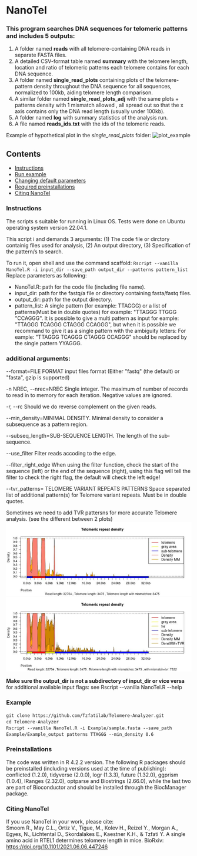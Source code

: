 # NanoTel
### This program searches DNA sequences for telomeric patterns and includes 5 outputs:
 1. A folder named **reads** with all telomere-containing DNA reads in separate FASTA files. 
 2. A detailed CSV-format table named **summary** with the telomere length, location and ratio of telomeric patterns each telomere contains for each DNA sequence.
 3. A folder named **single_read_plots** containing plots of the telomere-pattern density throughout the DNA sequence for all sequences, normalized to 100kb, aiding telomere length comparison.
 4. A similar folder named **single_read_plots_adj** with the same plots + patterns density with 1 mismatch allowed , all spread out so that the x axis contains only the DNA read length (usually under 100kb).
 6. A folder named **log** with summary statistics of the analysis run.
 7. A file named **reads_ids.txt** with the ids of the telomeric reads.
 
 Example of hypothetical plot in the *single_read_plots* folder:
![plot_example](https://github.com/Tzfatilab/Telomere-Analyzer/blob/main/Example/graph_example.jpeg)



## Contents

- [Instructions](#instructions)
- [Run example](#example)
- [Changing default parameters](#changing-default-parameters) 
- [Required preinstallations](#preinstallations)
- [Citing NanoTel](#citing-nanotel)

### Instructions

The scripts s suitable for running in Linux OS.
Tests were done on Ubuntu operating system version 22.04.1.

This script i and demands 3 arguments: (1) The code file or dirctory containig files used for analysis, (2) An output directory, (3) Specification of the pattern/s to search. 
  
To run it, open shell and use the command scaffold:  `Rscript --vanilla NanoTel.R -i input_dir --save_path output_dir --patterns pattern_list`  
Replace parameters as following:
- NanoTel.R: path for the code file (including file name).
- input_dir: path for the fastq/a file or directory containing fasta/fastq files.
- output_dir: path for the output directory.
- pattern_list: A single pattern (for example: TTAGGG) or a list of patterns(Must be in double quotes) for example: "TTAGGG TTGGG "CCAGGG".
  It is possible to give a multi pattern as input for eample: "TTAGGG TCAGGG CTAGGG CCAGGG", but when it is possible we recommand to give it as a single pattern with the ambiguity letters:
  For eample: "TTAGGG TCAGGG CTAGGG CCAGGG" should be replaced by the single pattern YYAGGG.
  
### additional arguments: 
--format=FILE FORMAT
	input files format (Either "fastq" (the default) or "fasta", gzip is supported)

-n NREC, --nrec=NREC
	Single integer. The maximum of number of records to read in to memory for each iteration. Negative values are ignored.

-r, --rc
	Should we do reverse complement on the given reads.
	
--min_density=MINIMAL DENSITY.
	Minimal density to consider a subsequence as a pattern region.
	
--subseq_length=SUB-SEQUENCE LENGTH.
	The length of the sub-sequence.
	
--use_filter
	Filter reads accoding to the edge.
	
--filter_right_edge
	When using the filter function, check the start of the sequence (left) or the end of the sequence (right), using this flag will tell the filter to check the right flag, the default will check the left edge!

--tvr_patterns= TELOMERE VARIANT REPEATS PATTERNS
	Space separated list of additional pattern(s) for Telomere variant repeats. Must be in double quotes.

	

	
 Sometimes we need to add  TVR pattersns for more accurate Telomere analysis. (see the different between 2 plots)
 ![plot_example](https://github.com/Tzfatilab/Telomere-Analyzer/blob/main/Example/noTVR.jpeg)
 ![plot_example](https://github.com/Tzfatilab/Telomere-Analyzer/blob/main/Example/withTVR.jpeg)
  

**Make sure the output_dir is not a subdirectory of input_dir or vice versa**
for additional available input flags: see Rscript --vanilla NanoTel.R --help


### Example 
`git clone https://github.com/Tzfatilab/Telomere-Analyzer.git`   
`cd Telomere-Analyzer`  
`Rscript --vanilla NanoTel.R -i Example/sample.fasta --save_path Example/Example_output patterns TTAGGG --min_density 0.6`
  
  
### Preinstallations  
The code was written in R 4.2.2 version. The following R packages should be preinstalled (including versions used at the time of publishing): conflicted (1.2.0), tidyverse (2.0.0), logr (1.3.3), future (1.32.0), ggprism (1.0.4), IRanges (2.32.0), optparse and Biostrings (2.66.0), while the last two are part of Bioconductor and should be installed through the BiocManager package. 

### Citing NanoTel 
If you use NanoTel in your work, please cite:  
Smoom R., May C.L., Ortiz V., Tigue, M., Kolev H., Reizel Y., Morgan A., Egyes, N., Lichtental D., Skordalakes E., Kaestner K.H., & Tzfati Y. A single amino acid in RTEL1 determines telomere length in mice. BioRxiv:  https://doi.org/10.1101/2021.06.06.447246
